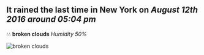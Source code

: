 ## It rained the last time in New York on *August 12th 2016 around 05:04 pm*
💧💧  **broken clouds** *Humidity 50%*

![broken clouds](http://openweathermap.org/img/w/04d.png)
